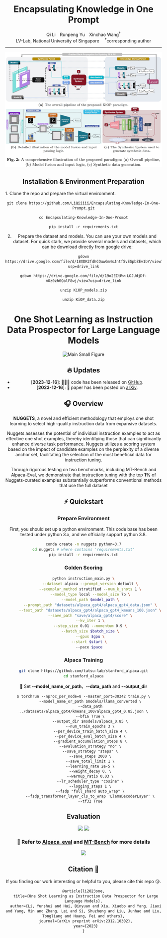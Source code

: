 <div align="center">

<h1>Encapsulating Knowledge in One Prompt</h1>

<div>
Qi Li&emsp;Runpeng Yu&emsp;Xinchao Wang<sup>&dagger;</sup>
</div>
<div>
    LV-Lab, National University of Singapore&emsp;
    <sup>&dagger;</sup>corresponding author 
</div>

---
![overall_structure](./datafree/ECCV2024_KiOP_pipeline.jpg)


## Installation & Environment Preparation

<div style="text-align: left;">
1. Clone the repo and prepare the virtual environment.
</div>

```
git clone https://github.com/LiQiiiii/Encapsulating-Knowledge-In-One-Prompt.git
```

```
cd Encapsulating-Knowledge-In-One-Prompt
```

```
pip install -r requirements.txt
```

2. Prepare the dataset and models. You can use your own models and dataset. For quick stark, we provide several models and datasets, which can be download directly from google drive:

```
gdown https://drive.google.com/file/d/18XDK2fdhCQuwGm4sJntfSvESpbZEv1bY/view?usp=drive_link
```

```
gdown https://drive.google.com/file/d/19o2EItRw-LOJUdjDf-mOz0zh0QalF8wj/view?usp=drive_link
```

```
unzip KiOP_models.zip
```

```
unzip KiOP_data.zip
```


# One Shot Learning as Instruction Data Prospector for Large Language Models
![Main Small Figure](images/Oneshotlearning.png)

## 🔥 Updates
- [**2023-12-16**]: 🧑🏻‍💻 code has been released on [GitHub](https://github.com/pldlgb/nuggets).
- [**2023-12-16**]: 📄 paper has been posted on [arXiv](https://arxiv.org/pdf/2312.10302.pdf).



## 🎧 Overview 
**NUGGETS**, a novel and efficient methodology that employs one shot learning to select high-quality instruction data from expansive datasets. 

Nuggets assesses the potential of individual instruction examples to act as effective one shot examples, thereby identifying those that can significantly enhance diverse task performance. Nuggets utilizes a scoring system based on the impact of candidate examples on the
perplexity of a diverse anchor set, facilitating the selection of the most beneficial data for instruction tuning. 

Through rigorous testing on two benchmarks, including MT-Bench and Alpaca-Eval, we demonstrate that instruction tuning with the top **1%** of Nuggets-curated examples substantially outperforms conventional methods that use the full dataset

## ⚡️ Quickstart
### Prepare Environment
First, you should set up a python environment. This code base has been tested under python 3.x, and we officially support python 3.8.
```bash
conda create -n nuggets python=3.7
cd nuggets # where contains 'requirements.txt'
pip install -r requirements.txt
```

### Golden Scoring
```bash
python instruction_main.py \
      --dataset alpaca --prompt_version default \
      --exemplar_method stratified --num_k_shots 1 \
      --model_type local --model_size 7b \
      --model_path $model_path \
      --prompt_path "datasets/alpaca_gpt4/alpaca_gpt4_data.json" \
      --test_path "datasets/alpaca_gpt4/alpaca_gpt4_kmeans_100.json" \
      --save_path "save/alpaca_gpt4/score" \
      --kv_iter 1 \
      --step_size 0.01 --momentum 0.9 \
      --batch_size $batch_size \
      --gpus $gpu \
      --start $start \ 
      --pace $pace 
```
### Alpaca Training
```bash
git clone https://github.com/tatsu-lab/stanford_alpaca.git
cd stanford_alpaca
``` 
🚵 Set **--model_name_or_path**，**--data_path** and **--output_dir** 
```
$ torchrun --nproc_per_node=8 --master_port=30342 train.py \
      --model_name_or_path $models/llama_converted \
      --data_path ../datasets/alpaca_gpt4/kmeans_100/alpaca_gpt4_0.85.json \
      --bf16 True \
      --output_dir $models/alpaca_0.85 \
      --num_train_epochs 3 \
      --per_device_train_batch_size 4 \
      --per_device_eval_batch_size 4 \
      --gradient_accumulation_steps 8 \
      --evaluation_strategy "no" \
      --save_strategy "steps" \
      --save_steps 2000 \
      --save_total_limit 1 \
      --learning_rate 2e-5 \
      --weight_decay 0. \
      --warmup_ratio 0.03 \
      --lr_scheduler_type "cosine" \
      --logging_steps 1 \
      --fsdp "full_shard auto_wrap" \
      --fsdp_transformer_layer_cls_to_wrap 'LlamaDecoderLayer' \
      --tf32 True
```
## Evaluation
![](images/alpaca_eval.png)
![](images/mt.png)
### 🧷 Refer to [Alpaca_eval](https://github.com/tatsu-lab/alpaca_eval) and [MT-Bench](https://github.com/lm-sys/FastChat/blob/main/fastchat/llm_judge/README.md) for more details
![](images/alpaca_gpt4.png)
## Citation 🤔

If you finding our work interesting or helpful to you, please cite this repo 😘.

```plain
@article{li2023one,
  title={One Shot Learning as Instruction Data Prospector for Large Language Models},
  author={Li, Yunshui and Hui, Binyuan and Xia, Xiaobo and Yang, Jiaxi and Yang, Min and Zhang, Lei and Si, Shuzheng and Liu, Junhao and Liu, Tongliang and Huang, Fei and others},
  journal={arXiv preprint arXiv:2312.10302},
  year={2023}
}
```
